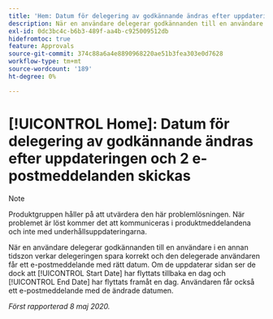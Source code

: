 ```yaml
---
title: 'Hem: Datum för delegering av godkännande ändras efter uppdateringen och 2 e-postmeddelanden skickas'
description: När en användare delegerar godkännanden till en användare i en annan tidszon verkar delegeringen spara korrekt och den delegerade användaren får ett e-postmeddelande med rätt datum. Om de uppdaterar sidan ser de dock att startdatumet har flyttats tillbaka en dag och att slutdatumet har flyttats framåt en dag, och användaren får även ett e-postmeddelande med de ändrade datumen.
exl-id: 0dc3bc4c-b6b3-489f-aa4b-c925009512db
hidefromtoc: true
feature: Approvals
source-git-commit: 374c88a6a4e8890968220ae51b3fea303e0d7628
workflow-type: tm+mt
source-wordcount: '189'
ht-degree: 0%

---
```


# [!UICONTROL Home]: Datum för delegering av godkännande ändras efter uppdateringen och 2 e-postmeddelanden skickas

>[!NOTE]
>
>Produktgruppen håller på att utvärdera den här problemlösningen. När problemet är löst kommer det att kommuniceras i produktmeddelandena och inte med underhållsuppdateringarna.

När en användare delegerar godkännanden till en användare i en annan tidszon verkar delegeringen spara korrekt och den delegerade användaren får ett e-postmeddelande med rätt datum. Om de uppdaterar sidan ser de dock att [!UICONTROL Start Date] har flyttats tillbaka en dag och [!UICONTROL End Date] har flyttats framåt en dag. Användaren får också ett e-postmeddelande med de ändrade datumen.


_Först rapporterad 8 maj 2020._

